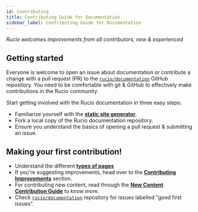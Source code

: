 ```yaml
---
id: Contributing
title: Contributing Guide for Documentation
sidebar_label: Contributing Guide for Documentation
---
```


*Rucio welcomes improvements from all contributors, new & experienced*

## Getting started

Everyone is welcome to open an issue about documentation or contribute a 
change with a pull request (PR) to the [``rucio/documentation``](https://github.com/rucio/documentation) GitHub 
repository. You need to be comfortable with git & GitHub to effectively 
make contributions in the Rucio community.

Start getting involved with the Rucio documentation in three easy steps:

- Familiarize yourself with the [__static site generator__](https://docusaurus.io/).
- Fork a local copy of the Rucio documentation repository.
- Ensure you understand the basics of opening a pull request & submitting an issue.

## Making your first contribution!

- Understand the different [__types of pages__](page-types)
- If you're suggesting improvements, head over to the [__Contributing Improvements__](contributing-improvements)
  section.
- For contributing new content, read through the [__New Content Contribution Guide__](new-content-contribution-guide)
  to know more.
- Check [``rucio/documentation``](https://github.com/rucio/documentation) repository for issues labelled
  "good first issues".
